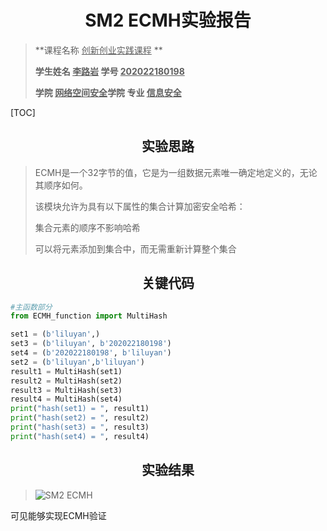 # <center>SM2 ECMH实验报告</center>

>**课程名称     <u>创新创业实践课程</u>  **       
>
>**学生姓名   <u>李路岩</u>      学号  <u>202022180198</u>**     
>
>**学院   <u>网络空间安全</u>学院    专业  <u>信息安全</u>**   

[TOC]

## <center>实验思路</center>

>ECMH是一个32字节的值，它是为一组数据元素唯一确定地定义的，无论其顺序如何。
>
>该模块允许为具有以下属性的集合计算加密安全哈希：
>
>集合元素的顺序不影响哈希
>
>可以将元素添加到集合中，而无需重新计算整个集合

## <center>关键代码</center>

```python
#主函数部分
from ECMH_function import MultiHash

set1 = (b'liluyan',)
set3 = (b'liluyan', b'202022180198')
set4 = (b'202022180198', b'liluyan')
set2 = (b'liluyan',b'liluyan')
result1 = MultiHash(set1)
result2 = MultiHash(set2)
result3 = MultiHash(set3)
result4 = MultiHash(set4)
print("hash(set1) = ", result1)
print("hash(set2) = ", result2)
print("hash(set3) = ", result3)
print("hash(set4) = ", result4)
```



## <center>实验结果</center>

><img src="https://img.gejiba.com/images/c1d07ee013a62e37e23d70cb29505d42.png" alt="SM2 ECMH" border="0">

可见能够实现ECMH验证